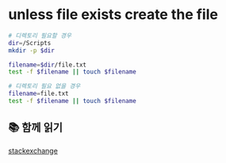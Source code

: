 # unless file exists create the file

```sh
# 디렉토리 필요할 경우
dir=/Scripts
mkdir -p $dir

filename=$dir/file.txt
test -f $filename || touch $filename

# 디렉토리 필요 없을 경우
filename=file.txt
test -f $filename || touch $filename
```

## 📚 함께 읽기

[stackexchange](https://unix.stackexchange.com/a/405120)
